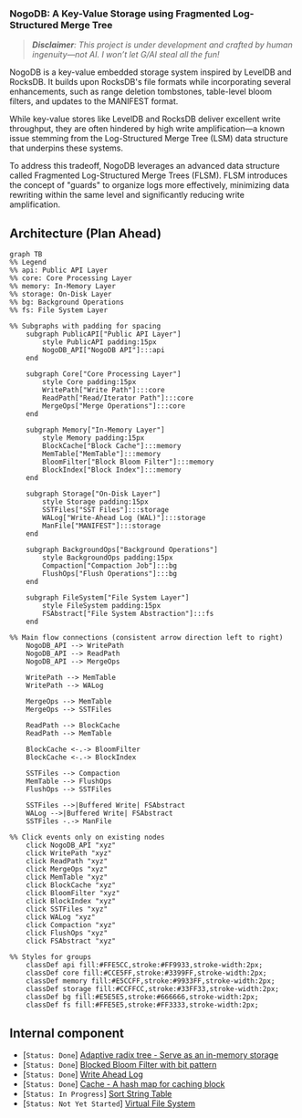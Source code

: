 ### NogoDB: A Key-Value Storage using Fragmented Log-Structured Merge Tree

>_**Disclaimer**: This project is under development and crafted by human ingenuity—not AI. I won’t let G/AI steal all the fun!_

NogoDB is a key-value embedded storage system inspired by LevelDB and RocksDB. It builds upon RocksDB's file formats while 
incorporating several enhancements, such as range deletion tombstones, table-level bloom filters, and updates to the MANIFEST format.

While key-value stores like LevelDB and RocksDB deliver excellent write throughput, they are often hindered by 
high write amplification—a known issue stemming from the Log-Structured Merge Tree (LSM) data structure that underpins 
these systems. 

To address this tradeoff, NogoDB leverages an advanced data structure called 
Fragmented Log-Structured Merge Trees (FLSM). FLSM introduces the concept of "guards" to organize logs more effectively, 
minimizing data rewriting within the same level and significantly reducing write amplification.

## Architecture (Plan Ahead)
```mermaid
graph TB
%% Legend
%% api: Public API Layer
%% core: Core Processing Layer
%% memory: In-Memory Layer
%% storage: On-Disk Layer
%% bg: Background Operations
%% fs: File System Layer

%% Subgraphs with padding for spacing
    subgraph PublicAPI["Public API Layer"]
        style PublicAPI padding:15px
        NogoDB_API["NogoDB API"]:::api
    end

    subgraph Core["Core Processing Layer"]
        style Core padding:15px
        WritePath["Write Path"]:::core
        ReadPath["Read/Iterator Path"]:::core
        MergeOps["Merge Operations"]:::core
    end

    subgraph Memory["In-Memory Layer"]
        style Memory padding:15px
        BlockCache["Block Cache"]:::memory
        MemTable["MemTable"]:::memory
        BloomFilter["Block Bloom Filter"]:::memory
        BlockIndex["Block Index"]:::memory
    end

    subgraph Storage["On-Disk Layer"]
        style Storage padding:15px
        SSTFiles["SST Files"]:::storage
        WALog["Write-Ahead Log (WAL)"]:::storage
        ManFile["MANIFEST"]:::storage
    end

    subgraph BackgroundOps["Background Operations"]
        style BackgroundOps padding:15px
        Compaction["Compaction Job"]:::bg
        FlushOps["Flush Operations"]:::bg
    end

    subgraph FileSystem["File System Layer"]
        style FileSystem padding:15px
        FSAbstract["File System Abstraction"]:::fs
    end

%% Main flow connections (consistent arrow direction left to right)
    NogoDB_API --> WritePath
    NogoDB_API --> ReadPath
    NogoDB_API --> MergeOps

    WritePath --> MemTable
    WritePath --> WALog

    MergeOps --> MemTable
    MergeOps --> SSTFiles

    ReadPath --> BlockCache
    ReadPath --> MemTable

    BlockCache <-.-> BloomFilter
    BlockCache <-.-> BlockIndex

    SSTFiles --> Compaction
    MemTable --> FlushOps
    FlushOps --> SSTFiles

    SSTFiles -->|Buffered Write| FSAbstract
    WALog -->|Buffered Write| FSAbstract
    SSTFiles -.-> ManFile

%% Click events only on existing nodes
    click NogoDB_API "xyz"
    click WritePath "xyz"
    click ReadPath "xyz"
    click MergeOps "xyz"
    click MemTable "xyz"
    click BlockCache "xyz"
    click BloomFilter "xyz"
    click BlockIndex "xyz"
    click SSTFiles "xyz"
    click WALog "xyz"
    click Compaction "xyz"
    click FlushOps "xyz"
    click FSAbstract "xyz"

%% Styles for groups
    classDef api fill:#FFE5CC,stroke:#FF9933,stroke-width:2px;
    classDef core fill:#CCE5FF,stroke:#3399FF,stroke-width:2px;
    classDef memory fill:#E5CCFF,stroke:#9933FF,stroke-width:2px;
    classDef storage fill:#CCFFCC,stroke:#33FF33,stroke-width:2px;
    classDef bg fill:#E5E5E5,stroke:#666666,stroke-width:2px;
    classDef fs fill:#FFE5E5,stroke:#FF3333,stroke-width:2px;
```

## Internal component
- [`Status: Done`] [Adaptive radix tree - Serve as an in-memory storage](lib/go-adaptive-radix-tree/README.md)
- [`Status: Done`] [Blocked Bloom Filter with bit pattern](lib/go-blocked-bloom-filter/README.md)
- [`Status: Done`] [Write Ahead Log](lib/go-wal/README.md)
- [`Status: Done`] [Cache - A hash map for caching block](lib/go-block-cache/README.md)
- [`Status: In Progress`] [Sort String Table](lib/go-sstable/README.md)
- [`Status: Not Yet Started`] [Virtual File System](lib/go-fs)